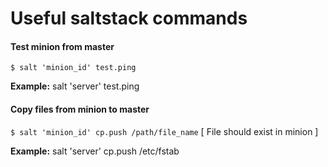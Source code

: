 # Useful saltstack commands


#### Test minion from master 

``` $ salt 'minion_id' test.ping ```

**Example:** salt 'server' test.ping


#### Copy files from minion to master

``` $ salt 'minion_id' cp.push /path/file_name ``` [ File should exist in minion ]

**Example:** salt 'server' cp.push /etc/fstab